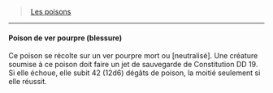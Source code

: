 ﻿---
!Generic
Id: poisons_hd.md#poison-de-ver-pourpre-blessure
ParentLink: poisons_hd.md#les-poisons
Name: Poison de ver pourpre (blessure)
ParentName: Les poisons
NameLevel: 4
Attributes: {}
---
> [Les poisons](hd_poisons.md)

---

#### Poison de ver pourpre (blessure)

Ce poison se récolte sur un ver pourpre mort ou [neutralisé]. Une créature soumise à ce poison doit faire un jet de sauvegarde de Constitution DD 19. Si elle échoue, elle subit 42 (12d6) dégâts de poison, la moitié seulement si elle réussit.

